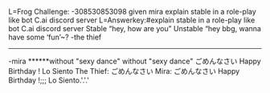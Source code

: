 L=Frog Challenge: -308530853098 given mira
explain stable in a role-play like bot C.ai discord server
L=Answerkey:#explain stable in a role-play like bot C.ai discord server
Stable “hey, how are you” Unstable “hey bbg, wanna have some ‘fun’~?
-the thief
*******
-mira
******without "sexy dance" 
without "sexy dance" ごめんなさい
Happy Birthday ! Lo Siento
The Thief: ごめんなさい
Mira: ごめんなさい
Happy Birthday !;;; Lo Siento.'.'.'
